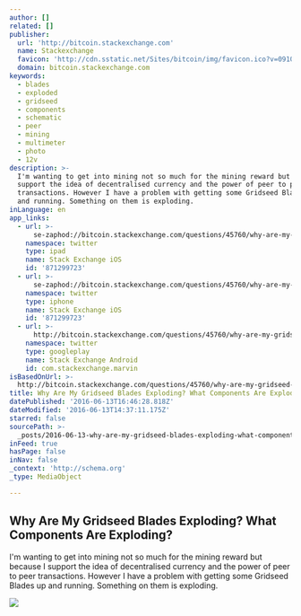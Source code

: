 ```yaml
---
author: []
related: []
publisher:
  url: 'http://bitcoin.stackexchange.com'
  name: Stackexchange
  favicon: 'http://cdn.sstatic.net/Sites/bitcoin/img/favicon.ico?v=0910168c5c65'
  domain: bitcoin.stackexchange.com
keywords:
  - blades
  - exploded
  - gridseed
  - components
  - schematic
  - peer
  - mining
  - multimeter
  - photo
  - 12v
description: >-
  I'm wanting to get into mining not so much for the mining reward but because I
  support the idea of decentralised currency and the power of peer to peer
  transactions. However I have a problem with getting some Gridseed Blades up
  and running. Something on them is exploding.
inLanguage: en
app_links:
  - url: >-
      se-zaphod://bitcoin.stackexchange.com/questions/45760/why-are-my-gridseed-blades-exploding-what-components-are-exploding
    namespace: twitter
    type: ipad
    name: Stack Exchange iOS
    id: '871299723'
  - url: >-
      se-zaphod://bitcoin.stackexchange.com/questions/45760/why-are-my-gridseed-blades-exploding-what-components-are-exploding
    namespace: twitter
    type: iphone
    name: Stack Exchange iOS
    id: '871299723'
  - url: >-
      http://bitcoin.stackexchange.com/questions/45760/why-are-my-gridseed-blades-exploding-what-components-are-exploding
    namespace: twitter
    type: googleplay
    name: Stack Exchange Android
    id: com.stackexchange.marvin
isBasedOnUrl: >-
  http://bitcoin.stackexchange.com/questions/45760/why-are-my-gridseed-blades-exploding-what-components-are-exploding
title: Why Are My Gridseed Blades Exploding? What Components Are Exploding?
datePublished: '2016-06-13T16:46:28.818Z'
dateModified: '2016-06-13T14:37:11.175Z'
starred: false
sourcePath: >-
  _posts/2016-06-13-why-are-my-gridseed-blades-exploding-what-components-are-ex.md
inFeed: true
hasPage: false
inNav: false
_context: 'http://schema.org'
_type: MediaObject

---
```

<article style=""><h1>Why Are My Gridseed Blades Exploding? What Components Are Exploding?</h1><p>I'm wanting to get into mining not so much for the mining reward but because I support the idea of decentralised currency and the power of peer to peer transactions. However I have a problem with getting some Gridseed Blades up and running. Something on them is exploding.</p><img src="http://i.stack.imgur.com/83CSN.jpg" /></article>